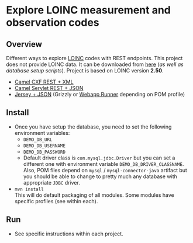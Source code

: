 # Explore LOINC measurement and observation codes
## Overview
Different ways to explore [LOINC](https://loinc.org) codes with REST endpoints. This project does not provide LOINC data. It can be downloaded from [here](https://loinc.org/downloads) (_as well as database setup scripts_). Project is based on LOINC version **2.50**.

* [Camel CXF REST + XML](camel-cxf)
* [Camel Servlet REST + JSON](camel-java-routes)
* [Jersey + JSON](jersey) (Grizzly or [Webapp Runner](https://github.com/jsimone/webapp-runner) depending on POM profile)

## Install
* Once you have setup the database, you need to set the following environment variables:
  * `DEMO_DB_URL`
  * `DEMO_DB_USERNAME`
  * `DEMO_DB_PASSWORD`
  * Default driver class is `com.mysql.jdbc.Driver` but you can set a different one with environment variable `DEMO_DB_DRIVER_CLASSNAME`. Also, POM files depend on `mysql` / `mysql-connector-java` artifact but you should be able to change to pretty much any database with appropriate `JDBC` driver.
* `mvn install`  
This will do default packaging of all modules. Some modules have specific profiles (see within each).

## Run
* See specific instructions within each project.

